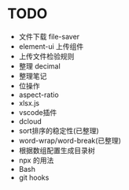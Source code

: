 # TODO
- 文件下载 file-saver
- element-ui 上传组件
- 上传文件检验规则
- 整理 decimal
- 整理笔记
- 位操作
- aspect-ratio
- xlsx.js
- vscode插件
- dcloud
- sort排序的稳定性(已整理)
- word-wrap/word-break(已整理)
- 根据数组配置生成目录树
- npx 的用法
- Bash 
- git hooks